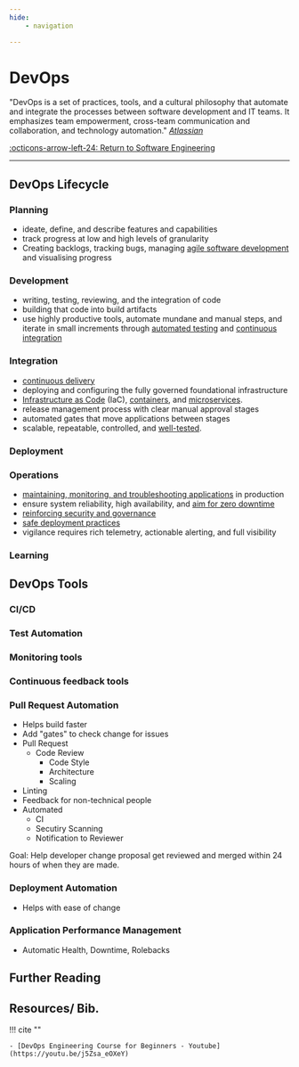 ```yaml
---
hide:
    - navigation

---
```


# DevOps

"DevOps is a set of practices, tools, and a cultural philosophy that automate and integrate the processes between software development and IT teams. It emphasizes team empowerment, cross-team communication and collaboration, and technology automation." [*Atlassian*](https://www.atlassian.com/devops)

[:octicons-arrow-left-24: Return to Software Engineering](/Knowledge-Notebook/Software-Engineering/)

---

## DevOps Lifecycle

### Planning

- ideate, define, and describe features and capabilities
- track progress at low and high levels of granularity
- Creating backlogs, tracking bugs, managing [agile software development](../01_Software-Processes#agile) and visualising progress

### Development

- writing, testing, reviewing, and the integration of code
- building that code into build artifacts
- use highly productive tools, automate mundane and manual steps, and iterate in small increments through [automated testing](https://docs.microsoft.com/en-us/devops/develop/shift-left-make-testing-fast-reliable) and [continuous integration](https://docs.microsoft.com/en-us/devops/develop/what-is-continuous-integration)

### Integration

- [continuous delivery](https://docs.microsoft.com/en-us/devops/deliver/what-is-continuous-delivery)
- deploying and configuring the fully governed foundational infrastructure
- [Infrastructure as Code](https://docs.microsoft.com/en-us/devops/deliver/what-is-infrastructure-as-code) (IaC), [containers](https://azure.microsoft.com/services/container-service/), and [microservices](https://docs.microsoft.com/en-us/devops/deliver/what-are-microservices).
- release management process with clear manual approval stages
- automated gates that move applications between stages
- scalable, repeatable, controlled, and [well-tested](https://docs.microsoft.com/en-us/devops/deliver/shift-right-test-production).

### Deployment

### Operations

- [maintaining, monitoring, and troubleshooting applications](https://docs.microsoft.com/en-us/devops/operate/what-is-monitoring) in production
- ensure system reliability, high availability, and [aim for zero downtime](https://docs.microsoft.com/en-us/devops/operate/operating-reliable-systems-with-devops)
- [reinforcing security and governance](https://docs.microsoft.com/en-us/devops/operate/security-in-devops)
- [safe deployment practices](https://docs.microsoft.com/en-us/devops/operate/safe-deployment-practices)
- vigilance requires rich telemetry, actionable alerting, and full visibility

### Learning

## DevOps Tools

### CI/CD

### Test Automation

### Monitoring tools

### Continuous feedback tools

### Pull Request Automation

- Helps build faster
- Add "gates" to check change for issues
- Pull Request
  - Code Review
    - Code Style
    - Architecture
    - Scaling
- Linting
- Feedback for non-technical people
- Automated
  - CI
  - Secutiry Scanning
  - Notification to Reviewer

Goal: Help developer change proposal get reviewed and merged within 24 hours of when they are made. 
  
### Deployment Automation

- Helps with ease of change

### Application Performance Management

- Automatic Health, Downtime, Rolebacks

## Further Reading

## Resources/ Bib.

!!! cite ""

    - [DevOps Engineering Course for Beginners - Youtube](https://youtu.be/j5Zsa_eOXeY)